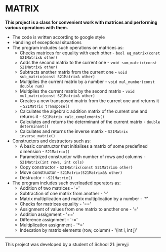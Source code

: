 # MATRIX

**This project is a class for convenient work with matrices and performing various operations with them.**

* The code is written according to google style
* Handling of exceptional situations
* The program includes such operations on matrices as:
  + Checks matrices for equality with each other - `bool eq_matrix(const S21Matrix& other)`
  + Adds the second matrix to the current one - `void sum_matrix(const S21Matrix& other)`
  + Subtracts another matrix from the current one - `void sub_matrix(const S21Matrix& other)`
  + Multiplies the current matrix by a number - `void mul_number(const double num)`
  + Multiplies the current matrix by the second matrix - `void mul_matrix(const S21Matrix& other)`
  + Creates a new transposed matrix from the current one and returns it - `S21Matrix transpose()`
  + Calculates the algebraic addition matrix of the current one and returns it - `S21Matrix calc_complements()`
  + Calculates and returns the determinant of the current matrix - `double determinant()`
  + Calculates and returns the inverse matrix - `S21Matrix inverse_matrix()`
* Constructors and destructors such as:
  + A basic constructor that initialises a matrix of some predefined dimension - `S21Matrix()`
  + Parametrized constructor with number of rows and columns - `S21Matrix(int rows, int cols)`
  + Copy constructor - `S21Matrix(const S21Matrix& other)`
  + Move constructor - `S21Matrix(S21Matrix&& other)`
  + Destructor - `~S21Matrix()`
* The program includes such overloaded operators as:
  + Addition of two matrices - '+'
  + Subtraction of one matrix from another - '-'
  + Matrix multiplication and matrix multiplication by a number - '*'
  + Checks for matrices equality - '=='
  + Assignment of values from one matrix to another one - '='
  + Addition assignment - '+='
  + Difference assignment - '-='
  + Multiplication assignment - '*='
  + Indexation by matrix elements (row, column) - '(int i, int j)'

***

This project was developed by a student of School 21: jereyji